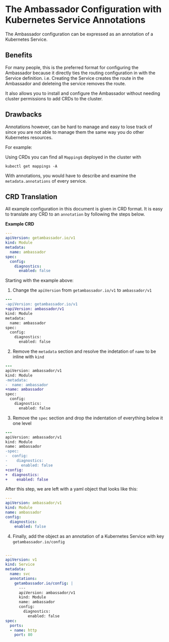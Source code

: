 # The Ambassador Configuration with Kubernetes Service Annotations

The Ambassador configuration can be expressed as an annotation of a Kubernetes Service.

## Benefits

For many people, this is the preferred format for configuring the Ambassador because it directly ties the routing configuration in with the Service definition. i.e. Creating the Service creates the route in the Ambassador and deleteing the service removes the route.

It also allows you to install and configure the Ambassador without needing cluster permissions to add CRDs to the cluster.

## Drawbacks

Annotations however, can be hard to manage and easy to lose track of since you are not able to manage them the same way you do other Kubernetes resources.

For example:

Using CRDs you can find all `Mapping`s deployed in the cluster with
```
kubectl get mappings -A
```
With annotations, you would have to describe and examine the `metadata.annotations` of every service.

## CRD Translation

All example configuration in this document is given in CRD format. It is easy to translate any CRD to an `annotation` by following the steps below.

**Example CRD**
```yaml
---
apiVersion: getambassador.io/v1
kind: Module
metadata:
  name: ambassador
spec:
  config:
    diagnostics:
      enabled: false
```

Starting with the example above:

1. Change the `apiVersion` from `getambassador.io/v1` to `ambassador/v1`
```diff
---
-apiVersion: getambassador.io/v1
+apiVersion: ambassador/v1
kind: Module
metadata:
  name: ambassador
spec:
  config:
    diagnostics:
      enabled: false
```

2. Remove the `metadata` section and resolve the indetation of `name` to be inline with `kind`
```diff
---
apiVersion: ambassador/v1
kind: Module
-metadata:
-  name: ambassador
+name: ambassador
spec:
  config:
    diagnostics:
      enabled: false
```

3. Remove the `spec` section and drop the indentation of everything below it one level
```diff
---
apiVersion: ambassador/v1
kind: Module
name: ambassador
-spec:
-  config:
-    diagnostics:
-      enabled: false
+config:
+  diagnostics:
+    enabled: false
```

After this step, we are left with a yaml object that looks like this:
```yaml
---
apiVersion: ambassador/v1
kind: Module
name: ambassador
config:
  diagnostics:
    enabled: false
```


4. Finally, add the object as an annotation of a Kubernetes Service with key `getambassador.io/config`
```yaml

---
apiVersion: v1
kind: Service
metadata:
  name: svc
  annotations:
    getambassador.io/config: |
      ---
      apiVersion: ambassador/v1
      kind: Module
      name: ambassador
      config:
        diagnostics:
          enabled: false
spec:
  ports:
  - name: http
    port: 80
```